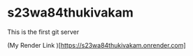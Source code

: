 # s23wa84thukivakam 
This is the first git server

(My Render Link )[https://s23wa84thukivakam.onrender.com]

